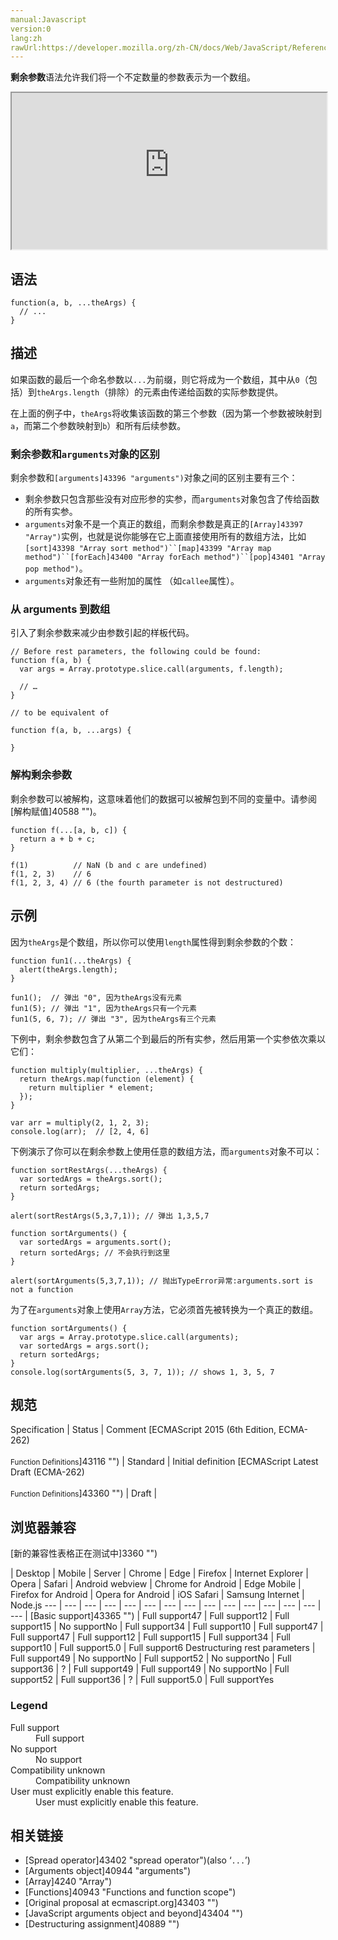 ```yaml
---
manual:Javascript
version:0
lang:zh
rawUrl:https://developer.mozilla.org/zh-CN/docs/Web/JavaScript/Reference/rest_parameters
---
```






**剩余参数**语法允许我们将一个不定数量的参数表示为一个数组。

<iframe src='https://interactive-examples.mdn.mozilla.net/pages/js/functions-restparameters.html' width='100%' height='250'></iframe>

## 语法<a name="语法"></a>

```
function(a, b, ...theArgs) {
  // ...
}
```

## 描述<a name="描述"></a>


如果函数的最后一个命名参数以`...`为前缀，则它将成为一个数组，其中从`0`（包括）到`theArgs.length`（排除）的元素由传递给函数的实际参数提供。



在上面的例子中，`theArgs`将收集该函数的第三个参数（因为第一个参数被映射到`a`，而第二个参数映射到`b`）和所有后续参数。


### 剩余参数和`arguments`对象的区别<a name="剩余参数和_arguments对象的区别"></a>


剩余参数和`[arguments]43396 "arguments")`对象之间的区别主要有三个：


* 剩余参数只包含那些没有对应形参的实参，而`arguments`对象包含了传给函数的所有实参。
* `arguments`对象不是一个真正的数组，而剩余参数是真正的`[Array]43397 "Array")`实例，也就是说你能够在它上面直接使用所有的数组方法，比如`[sort]43398 "Array sort method")``[map]43399 "Array map method")``[forEach]43400 "Array forEach method")``[pop]43401 "Array pop method")`。
* `arguments`对象还有一些附加的属性 （如`callee`属性）。

### 从 arguments 到数组<a name="从_arguments_到数组"></a>


引入了剩余参数来减少由参数引起的样板代码。


```
// Before rest parameters, the following could be found:
function f(a, b) {
  var args = Array.prototype.slice.call(arguments, f.length);

  // …
}

// to be equivalent of

function f(a, b, ...args) {
  
}
```

### 解构剩余参数<a name="解构剩余参数"></a>


剩余参数可以被解构，这意味着他们的数据可以被解包到不同的变量中。请参阅[解构赋值]40588 "")。


```
function f(...[a, b, c]) {
  return a + b + c;
}

f(1)          // NaN (b and c are undefined)
f(1, 2, 3)    // 6
f(1, 2, 3, 4) // 6 (the fourth parameter is not destructured)
```

## 示例<a name="Example"></a>


因为`theArgs`是个数组，所以你可以使用`length`属性得到剩余参数的个数：


```
function fun1(...theArgs) {
  alert(theArgs.length);
}
 
fun1();  // 弹出 "0", 因为theArgs没有元素
fun1(5); // 弹出 "1", 因为theArgs只有一个元素
fun1(5, 6, 7); // 弹出 "3", 因为theArgs有三个元素
```


下例中，剩余参数包含了从第二个到最后的所有实参，然后用第一个实参依次乘以它们：


```
function multiply(multiplier, ...theArgs) {
  return theArgs.map(function (element) {
    return multiplier * element;
  });
}

var arr = multiply(2, 1, 2, 3); 
console.log(arr);  // [2, 4, 6]
```


下例演示了你可以在剩余参数上使用任意的数组方法，而`arguments`对象不可以：


```
function sortRestArgs(...theArgs) {
  var sortedArgs = theArgs.sort();
  return sortedArgs;
}
 
alert(sortRestArgs(5,3,7,1)); // 弹出 1,3,5,7
 
function sortArguments() {
  var sortedArgs = arguments.sort();
  return sortedArgs; // 不会执行到这里
}
 
alert(sortArguments(5,3,7,1)); // 抛出TypeError异常:arguments.sort is not a function
```


为了在`arguments`对象上使用`Array`方法，它必须首先被转换为一个真正的数组。


```
function sortArguments() {
  var args = Array.prototype.slice.call(arguments);
  var sortedArgs = args.sort();
  return sortedArgs;
}
console.log(sortArguments(5, 3, 7, 1)); // shows 1, 3, 5, 7
```

## 规范<a name="Specifications"></a>

Specification | Status | Comment 
[ECMAScript 2015 (6th Edition, ECMA-262)<br></br><small>Function Definitions</small>]43116 "") | Standard | Initial definition 
[ECMAScript Latest Draft (ECMA-262)<br></br><small>Function Definitions</small>]43360 "") | Draft |  


## 浏览器兼容<a name="浏览器兼容"></a>
[新的兼容性表格正在测试中<i></i>]3360 "")

 | <abbr>Desktop<i></i></abbr> | <abbr>Mobile<i></i></abbr> | <abbr>Server<i></i></abbr> 
 | <abbr>Chrome<i></i></abbr> | <abbr>Edge<i></i></abbr> | <abbr>Firefox<i></i></abbr> | <abbr>Internet Explorer<i></i></abbr> | <abbr>Opera<i></i></abbr> | <abbr>Safari<i></i></abbr> | <abbr>Android webview<i></i></abbr> | <abbr>Chrome for Android<i></i></abbr> | <abbr>Edge Mobile<i></i></abbr> | <abbr>Firefox for Android<i></i></abbr> | <abbr>Opera for Android<i></i></abbr> | <abbr>iOS Safari<i></i></abbr> | <abbr>Samsung Internet<i></i></abbr> | <abbr>Node.js<i></i></abbr> 
 ---  |  ---  |  ---  |  ---  |  ---  |  ---  |  ---  |  ---  |  ---  |  ---  |  ---  |  ---  |  ---  |  ---  |  ---  | 
[Basic support]43365 "") | <abbr>Full support</abbr>47 | <abbr>Full support</abbr>12 | <abbr>Full support</abbr>15 | <abbr>No support</abbr>No | <abbr>Full support</abbr>34 | <abbr>Full support</abbr>10 | <abbr>Full support</abbr>47 | <abbr>Full support</abbr>47 | <abbr>Full support</abbr>12 | <abbr>Full support</abbr>15 | <abbr>Full support</abbr>34 | <abbr>Full support</abbr>10 | <abbr>Full support</abbr>5.0 | <abbr>Full support</abbr>6 
Destructuring rest parameters | <abbr>Full support</abbr>49 | <abbr>No support</abbr>No | <abbr>Full support</abbr>52 | <abbr>No support</abbr>No | <abbr>Full support</abbr>36 | <abbr>?</abbr> | <abbr>Full support</abbr>49 | <abbr>Full support</abbr>49 | <abbr>No support</abbr>No | <abbr>Full support</abbr>52 | <abbr>Full support</abbr>36 | <abbr>?</abbr> | <abbr>Full support</abbr>5.0 | <abbr>Full support</abbr>Yes 


### Legend<a name="Legend"></a>
<dl><dt id=''><abbr>Full support</abbr></dt><dd>Full support</dd><dt id=''><abbr>No support</abbr></dt><dd>No support</dd><dt id=''><abbr>Compatibility unknown</abbr></dt><dd>Compatibility unknown</dd><dt id=''><abbr>User must explicitly enable this feature.<i></i></abbr></dt><dd>User must explicitly enable this feature.</dd></dl>

## 相关链接<a name="See_also"></a>

* [Spread operator]43402 "spread operator")(also ‘`...`’)
* [Arguments object]40944 "arguments")
* [Array]4240 "Array")
* [Functions]40943 "Functions and function scope")
* [Original proposal at ecmascript.org]43403 "")
* [JavaScript arguments object and beyond]43404 "")
* [Destructuring assignment]40889 "")



